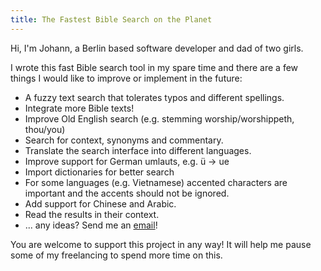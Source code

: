 ```yaml
---
title: The Fastest Bible Search on the Planet
---
```


Hi, I'm Johann, a Berlin based software developer and dad of two girls.

I wrote this fast Bible search tool in my spare time
and there are a few things I would like to improve or implement in the future:

- A fuzzy text search that tolerates typos and different spellings.
- Integrate more Bible texts!
- Improve Old English search (e.g. stemming worship/worshippeth, thou/you)
- Search for context, synonyms and commentary.
- Translate the search interface into different languages.
- Improve support for German umlauts, e.g. ü -> ue
- Import dictionaries for better search
- For some languages (e.g. Vietnamese) accented characters are important and the accents should not be ignored.
- Add support for Chinese and Arabic.
- Read the results in their context.
- ... any ideas? Send me an [email](philipp@stratha.us)!

You are welcome to support this project in any way! It will help me pause some of my freelancing to spend more time on this.
